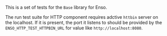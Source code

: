 This is a set of tests for the `Base` library for Enso.

The run test suite for HTTP component requires adctive `httbin` server on the
localhost. If it is present, the port it listens to should be provided by the
`ENSO_HTTP_TEST_HTTPBIN_URL` for value like `http://localhost:8080`.
